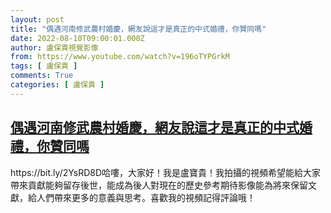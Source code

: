 ```yaml
---
layout: post
title: "偶遇河南修武農村婚慶，網友說這才是真正的中式婚禮，你贊同嗎"
date: 2022-08-10T09:00:01.000Z
author: 盧保貴視覺影像
from: https://www.youtube.com/watch?v=196oTYPGrkM
tags: [ 盧保貴 ]
comments: True
categories: [ 盧保貴 ]
---
```

<!--1660122001000-->
[偶遇河南修武農村婚慶，網友說這才是真正的中式婚禮，你贊同嗎](https://www.youtube.com/watch?v=196oTYPGrkM)
------

<div>
https://bit.ly/2YsRD8D哈嘍，大家好！我是盧寶貴！我拍攝的視頻希望能給大家帶來貢獻能夠留存後世，能成為後人對現在的歷史參考期待影像能為將來保留文獻，給人們帶來更多的意義與思考。喜歡我的視頻記得評論哦！
</div>
